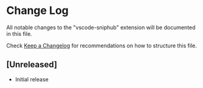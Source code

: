 # Change Log

All notable changes to the "vscode-sniphub" extension will be documented in this file.

Check [Keep a Changelog](http://keepachangelog.com/) for recommendations on how to structure this file.

## [Unreleased]

- Initial release